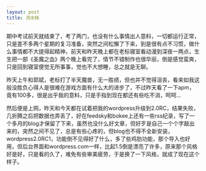 ```yaml
---
layout: post
title: 流水帐
---
```

期中考试前天就结束了，考了两门，也没有什么事情出人意料，一切都运行正常，只是差不多两个星期的复习准备，突然之间松懈了下来，到是很有点不习惯，做什么事情都不大提得起精神，前天和昨天晚上都在老标寝室看动漫到深夜一两点，生生把一部《圣魔之血》两个晚上看完了，情节不错制作也很华丽，倒是感觉蛮爽，只是回到寝室便觉无所事事，觉也不大想睡，总之就是无聊。

昨天上午和郭斌，老标打了半天魔兽，无一胜绩，但也并不觉得沮丧，看来如我这般没胜负心得人是很难在游戏方面有什么大的进步了，不过昨天看了一下apm，竟有100多，很是出乎我的意料，只是手指到现在都还有些吃不消，呵呵…

然后便是上网，昨天和今天都在试着把我的wordpress升级到2.0RC，结果失败，几折腾之后把数据也弄丢了，好在feedsky和bokee上还有一些rss纪录，写了一个多月的blog才保留了下来，虽然也没什么好文章，但好歹是自己一个个字敲出来的，突然之间不见了，总是有些心疼的，但blog也不得不全新安装，wordpress2.0RC1，功能倒不见得好了什么，多了些鸡肋功能，那个导入也好用，但后台界面和wordpress.com一样，比起1.5倒是漂亮了许多，原来那个风格好是好，只是看的久了，难免有些审美疲劳，于是换了一下风格，就成了现在这个样子。